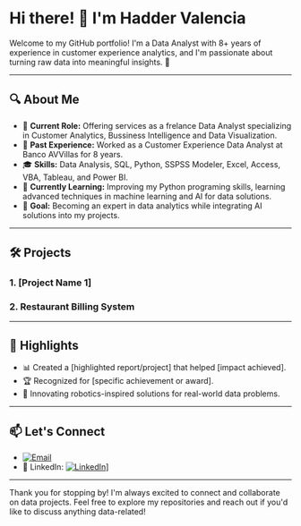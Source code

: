 # Hi there! 👋 I'm Hadder Valencia  

Welcome to my GitHub portfolio! I'm a Data Analyst with 8+ years of experience in customer experience analytics, and I'm passionate about turning raw data into meaningful insights. 🚀

---

## 🔍 About Me  

- 💼 **Current Role:** Offering services as a frelance Data Analyst specializing in Customer Analytics, Bussiness Intelligence and Data Visualization.
- 🏢 **Past Experience:** Worked as a Customer Experience Data Analyst at Banco AVVillas for 8 years.
- 🎓 **Skills:** Data Analysis, SQL, Python, SSPSS Modeler, Excel, Access, VBA, Tableau, and Power BI.
- 🌱 **Currently Learning:** Improving my Python programing skills, learning advanced techniques in machine learning and AI for data solutions.
- 🌟 **Goal:** Becoming an expert in data analytics while integrating AI solutions into my projects.

---

## 🛠️ Projects  

### 1. [Project Name 1]
### 2. Restaurant Billing System


---

## 🌟 Highlights

- 📊 Created a [highlighted report/project] that helped [impact achieved].
- 🏆 Recognized for [specific achievement or award].
- 🤖 Innovating robotics-inspired solutions for real-world data problems.

---

## 📫 Let's Connect  

- [![Email](https://img.shields.io/badge/Email-hader_valencia@hotmail.com-red?style=flat-square&logo=gmail)](mailto:hader_valencia@hotmail.com)  
- 💼 LinkedIn: [![LinkedIn](https://img.shields.io/badge/LinkedIn-Connect-blue?style=flat-square&logo=linkedin)](https://www.linkedin.com/in/hadder-valencia-aba52a65)]
  
---

Thank you for stopping by! I'm always excited to connect and collaborate on data projects. Feel free to explore my repositories and reach out if you'd like to discuss anything data-related!

